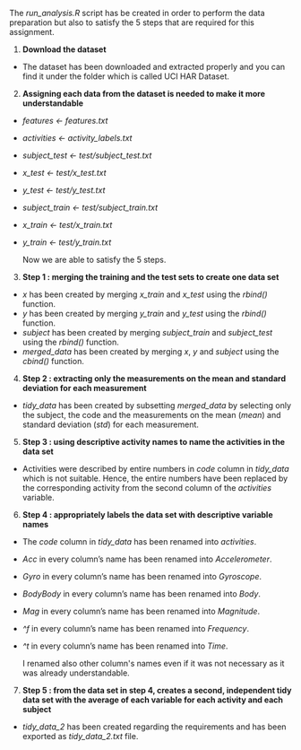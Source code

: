 The _run_analysis.R_ script has be created in order to perform the data preparation but also to satisfy the 5 steps that are required for this assignment.
        
1. **Download the dataset**
* The dataset has been downloaded and extracted properly and you can find it under the folder which is called UCI HAR Dataset.

2. **Assigning each data from the dataset is needed to make it more understandable**
* _features <- features.txt_
* _activities <- activity_labels.txt_ 
* _subject_test <- test/subject_test.txt_
* _x_test <- test/x_test.txt_
* _y_test <- test/y_test.txt_
* _subject_train <- test/subject_train.txt_ 
* _x_train <- test/x_train.txt_
* _y_train <- test/y_train.txt_

    Now we are able to satisfy the 5 steps.

3. **Step 1 : merging the training and the test sets to create one data set**
* _x_ has been created by merging _x_train_ and _x_test_ using the _rbind()_ function.
* _y_ has been created by merging _y_train_ and _y_test_ using the _rbind()_ function.
* _subject_ has been created by merging _subject_train_ and _subject_test_ using the _rbind()_ function.
* _merged_data_ has been created by merging _x_, _y_ and _subject_ using the _cbind()_ function.

4. **Step 2 : extracting only the measurements on the mean and standard deviation for each measurement**
* _tidy_data_ has been created by subsetting _merged_data_ by selecting only the subject, the code and the measurements on the mean (_mean_) and standard deviation (_std_) for each measurement.

5. **Step 3 : using descriptive activity names to name the activities in the data set**
* Activities were described by entire numbers in _code_ column in _tidy_data_ which is not suitable. Hence, the entire numbers have been replaced by the corresponding activity from the second column of the _activities_ variable.

6. **Step 4 : appropriately labels the data set with descriptive variable names**
* The _code_ column in _tidy_data_ has been renamed into _activities_.
* _Acc_ in every column’s name has been renamed into _Accelerometer_.
* _Gyro_ in every column’s name has been renamed into _Gyroscope_.
* _BodyBody_ in every column’s name has been renamed into _Body_.
* _Mag_ in every column’s name has been renamed into _Magnitude_.
* _^f_ in every column’s name has been renamed into _Frequency_.
* _^t_ in every column’s name has been renamed into _Time_.

    I renamed also other column's names even if it was not necessary as it was already understandable.

7. **Step 5 : from the data set in step 4, creates a second, independent tidy data set with the average of each variable for each activity and each subject**
* _tidy_data_2_ has been created regarding the requirements and has been exported as _tidy_data_2.txt_ file. 
